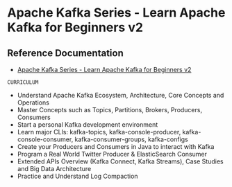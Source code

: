 # Apache Kafka Series - Learn Apache Kafka for Beginners v2

## Reference Documentation

* [Apache Kafka Series - Learn Apache Kafka for Beginners v2](https://www.udemy.com/course/apache-kafka/)

`CURRICULUM`

- Understand Apache Kafka Ecosystem, Architecture, Core Concepts and Operations
- Master Concepts such as Topics, Partitions, Brokers, Producers, Consumers
- Start a personal Kafka development environment
- Learn major CLIs: kafka-topics, kafka-console-producer, kafka-console-consumer, kafka-consumer-groups, kafka-configs
- Create your Producers and Consumers in Java to interact with Kafka
- Program a Real World Twitter Producer & ElasticSearch Consumer
- Extended APIs Overview (Kafka Connect, Kafka Streams), Case Studies and Big Data Architecture
- Practice and Understand Log Compaction